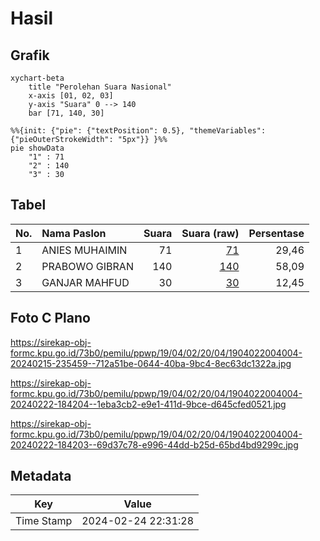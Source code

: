 # Hasil

## Grafik

```mermaid
xychart-beta
    title "Perolehan Suara Nasional"
    x-axis [01, 02, 03]
    y-axis "Suara" 0 --> 140
    bar [71, 140, 30]
```

```mermaid
%%{init: {"pie": {"textPosition": 0.5}, "themeVariables": {"pieOuterStrokeWidth": "5px"}} }%%
pie showData
    "1" : 71
    "2" : 140
    "3" : 30
```

## Tabel

| No. | Nama Paslon    | Suara | Suara (raw) | Persentase |
|:--- |:-------------- | -----:| -----------:| ----------:|
| 1   | ANIES MUHAIMIN | 71    | [71][p-1]   | 29,46      |
| 2   | PRABOWO GIBRAN | 140   | [140][p-2]  | 58,09      |
| 3   | GANJAR MAHFUD  | 30    | [30][p-3]   | 12,45      |


[p-1]: https://github.com/gigit-pemilu/pemilu-2024/blob/main/pilpres/hitung-suara/sub/19-kepulauan-bangka-belitung/sub/04-bangka-tengah/sub/02-pangkalan-baru/sub/2004-air-mesu/sub/004-tps/sub/paslon-1.txt
[p-2]: https://github.com/gigit-pemilu/pemilu-2024/blob/main/pilpres/hitung-suara/sub/19-kepulauan-bangka-belitung/sub/04-bangka-tengah/sub/02-pangkalan-baru/sub/2004-air-mesu/sub/004-tps/sub/paslon-2.txt
[p-3]: https://github.com/gigit-pemilu/pemilu-2024/blob/main/pilpres/hitung-suara/sub/19-kepulauan-bangka-belitung/sub/04-bangka-tengah/sub/02-pangkalan-baru/sub/2004-air-mesu/sub/004-tps/sub/paslon-3.txt

## Foto C Plano

https://sirekap-obj-formc.kpu.go.id/73b0/pemilu/ppwp/19/04/02/20/04/1904022004004-20240215-235459--712a51be-0644-40ba-9bc4-8ec63dc1322a.jpg

https://sirekap-obj-formc.kpu.go.id/73b0/pemilu/ppwp/19/04/02/20/04/1904022004004-20240222-184204--1eba3cb2-e9e1-411d-9bce-d645cfed0521.jpg

https://sirekap-obj-formc.kpu.go.id/73b0/pemilu/ppwp/19/04/02/20/04/1904022004004-20240222-184203--69d37c78-e996-44dd-b25d-65bd4bd9299c.jpg


## Metadata

| Key        | Value               |
| ---------- | ------------------- |
| Time Stamp | 2024-02-24 22:31:28 |



